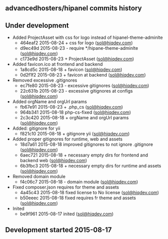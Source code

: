 advancedhosters/hipanel commits history
---------------------------------------

## Under development

- Added ProjectAsset with css for logo instead of hipanel-theme-adminlte
    - 464eaf2 2015-08-24 + css for logo (sol@hiqdev.com)
    - d9ec49d 2015-08-23 - require */hipane-theme-adminlte (sol@hiqdev.com)
    - c173e9d 2015-08-23 + ProjectAsset (sol@hiqdev.com)
- Added favicon.ico at frontend and backend
    - 1a8cd5c 2015-08-18 + favicon (sol@hiqdev.com)
    - 0d2f1f2 2015-08-23 + favicon at backend (sol@hiqdev.com)
- Removed excessive .gitignores
    - ec7fe80 2015-08-23 - excessive gitignores (sol@hiqdev.com)
    - 22c631b 2015-08-23 - excessive gitignores at configs (sol@hiqdev.com)
- Added orgName and orgUrl params
    - fb67e91 2015-08-23 + .php_cs (sol@hiqdev.com)
    - 964b341 2015-08-18 php-cs-fixed (sol@hiqdev.com)
    - 2c3c420 2015-08-18 + orgName and orgUrl params (sol@hiqdev.com)
- Added: gitignore for yii
    - f821c10 2015-08-18 + gitignore yii (sol@hiqdev.com)
- Added proper gitignores for runtime, web and assets
    - 18d7a61 2015-08-18 improved gitignores to not ignore .gitignore (sol@hiqdev.com)
    - 6aec721 2015-08-18 + necessary empty dirs for frontend and backend web (sol@hiqdev.com)
    - 6b3fbc3 2015-08-18 + necessary empty dirs for runtime and assets (sol@hiqdev.com)
- Removed domain module
    - f4c06c7 2015-08-18 - domain module (sol@hiqdev.com)
- Fixed composer.json requires for theme and assets
    - 4a45c43 2015-08-18 fixed license to No license (sol@hiqdev.com)
    - b50eeec 2015-08-18 fixed requires fr theme and assets (sol@hiqdev.com)
- Inited
    - be9f961 2015-08-17 inited (sol@hiqdev.com)

## Development started 2015-08-17

